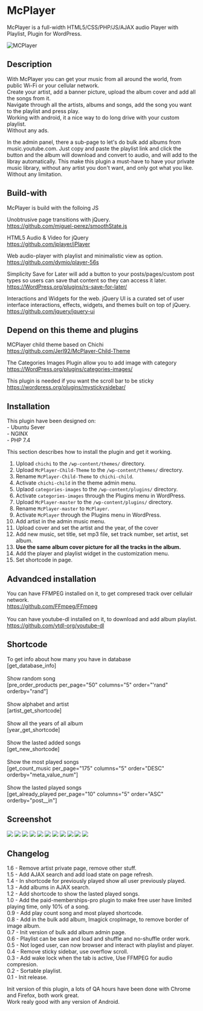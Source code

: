 # McPlayer

McPlayer is a full-width HTML5/CSS/PHP/JS/AJAX audio Player with Playlist, Plugin for WordPress.</br>

<img style="max-width: 100%;" src="https://i.ibb.co/sHSNzvL/loadplaylist.gif" alt="MCPlayer" />

## Description
With McPlayer you can get your music from all around the world, from public Wi-Fi or your cellular network.</br>
Create your artist, add a banner picture, upload the album cover and add all the songs from it.</br>
Navigate through all the artists, albums and songs, add the song you want to the playlist and press play.</br>
Working with android, it a nice way to do long drive with your custom playlist.</br>
Without any ads.</br>

In the admin panel, there a sub-page to let's do bulk add albums from music.youtube.com. Just copy and paste the playlist link and click the button and the album will download and convert to audio, and will add to the libray automatically. This make this plugin a must-have to have your private music library, without any artist you don't want, and only got what you like.</br>
Without any limitation.</br>

## Build-with
McPlayer is build with the folloing JS</br>

Unobtrusive page transitions with jQuery.</br>
https://github.com/miguel-perez/smoothState.js</br>

HTML5 Audio & Video for jQuery</br>
https://github.com/jplayer/jPlayer</br>

Web audio-player with playlist and minimalistic view as option.</br>
https://github.com/dymio/player-56s</br>

Simplicity Save for Later will add a button to your posts/pages/custom post types so users can save that content so they can access it later.</br>
https://WordPress.org/plugins/rs-save-for-later/</br>

Interactions and Widgets for the web. jQuery UI is a curated set of user interface interactions, effects, widgets, and themes built on top of jQuery.</br>
https://github.com/jquery/jquery-ui</br>

## Depend on this theme and plugins
MCPlayer child theme based on Chichi</br>
https://github.com/Jerl92/McPlayer-Child-Theme</br>

The Categories Images Plugin allow you to add image with category</br>
https://WordPress.org/plugins/categories-images/</br>

This plugin is needed if you want the scroll bar to be sticky</br>
https://wordpress.org/plugins/mystickysidebar/</br>

## Installation
This plugin have been designed on:</br>
    -   Ubuntu Sever</br>
    -   NGINX</br>
    -   PHP 7.4</br>

This section describes how to install the plugin and get it working.</br>

1. Upload `chichi` to the `/wp-content/themes/` directory.</br>
2. Upload `McPlayer-Child-Theme` to the `/wp-content/themes/` directory.</br>
3. Rename `McPlayer-Child-Theme` to `chichi-child`.</br>
4. Activate `chichi-child` in the theme admin menu.</br>
5. Uplaod `categories-images` to the `/wp-content/plugins/` directory.</br>
6. Activate `categories-images`  through the Plugins menu in WordPress.</br>
7. Upload `McPlayer-master` to the `/wp-content/plugins/` directory.</br>
8. Rename `McPlayer-master` to `McPlayer`.</br>
9. Activate `McPlayer` through the Plugins menu in WordPress.</br>
10. Add artist in the admin music menu.</br>
11. Upload cover and set the artist and the year, of the cover</br>
12. Add new music, set title, set mp3 file, set track number, set artist, set album.</br>
13. <b>Use the same album cover picture for all the tracks in the album.</b></br>
14. Add the player and playlist widget in the customization menu.</br>
16. Set shortcode in page.</br>

## Advandced installation
You can have FFMPEG installed on it, to get compresed track over cellulair network.</br>
https://github.com/FFmpeg/FFmpeg</br>
</br>
You can have youtube-dl installed on it, to download and add album playlist.</br>
https://github.com/ytdl-org/youtube-dl</br>

## Shortcode
To get info about how many you have in database</br>
[get_database_info]</br>
</br>
Show random song</br>
[pre_order_products per_page="50" columns="5" order="'rand" orderby="rand"]</br>
</br>
Show alphabet and artist</br>
[artist_get_shortcode]</br>
</br>
Show all the years of all album</br>
[year_get_shortcode]</br>
</br>
Show the lasted added songs</br>
[get_new_shortcode]</br>
</br>
Show the most played songs</br>
[get_count_music per_page="175" columns="5" order="DESC" orderby="meta_value_num"]</br>
</br>
Show the lasted played songs</br>
[get_already_played per_page="10" columns="5" order="ASC" orderby="post__in"]</br>

## Screenshot
<img style="max-width: 100%;" src="https://i.ibb.co/x7wRzmX/screencapture-192-168-2-110-artists-2024-02-19-11-26-22.png" />
<img style="max-width: 100%;" src="https://i.ibb.co/tPNyMcN/mcplayer0.jpg" />
<img style="max-width: 100%;" src="https://i.ibb.co/rvMtZG0/mcplayer1.jpg" />
<img style="max-width: 100%;" src="https://i.ibb.co/jRVZd5z/mcplayer3.jpg" />
<img style="max-width: 100%;" src="https://i.ibb.co/YXZ5cvB/mcplayer2.jpg" />
<img style="max-width: 100%;" src="https://i.ibb.co/ngzD0Dh/screencapture-173-179-89-179-artist-taktika-2023-11-18-00-16-55.png" />
<img style="max-width: 100%;" src="https://i.ibb.co/9G1DDFm/mcplayeradmin0.jpg" />
<img style="max-width: 100%;" src="https://i.ibb.co/rdL9T5S/mcplayeradmin1.jpg" />
<img style="max-width: 100%;" src="https://i.ibb.co/LJFCh3h/mcplayeradmin2.jpg" />
<img style="max-width: 100%;" src="https://i.ibb.co/JdDXRNb/playlist.png" />
<img style="max-width: 100%;" src="https://i.ibb.co/R6G5xTt/bulk-add-album.png" />

## Changelog
1.6 - Remove artist private page, remove other stuff.</br>
1.5 - Add AJAX search and add load state on page refresh.</br>
1.4 - In shortcode for previously played show all user previously played.</br>
1.3 - Add albums in AJAX search.</br>
1.2 - Add shortcode to show the lasted played songs.</br>
1.0 - Add the paid-memberships-pro plugin to make free user have limited playing time, only 10% of a song.</br>
0.9 - Add play count song and most played shortcode.</br>
0.8 - Add in the bulk add album, Imagick cropImage, to remove border of image album.</br>
0.7 - Init version of bulk add album admin page.</br>
0.6 - Playlist can be save and load and shuffle and no-shuffle order work.</br>
0.5 - Not loged user, can now browser and interact with playlist and player.</br>
0.4 - Remove sticky sidebar, use overflow scroll.</br>
0.3 - Add wake lock when the tab is active, Use FFMPEG for audio compresion.</br>
0.2 - Sortable playlist.</br>
0.1 - Init release.</br>

Init version of this plugin, a lots of QA hours have been done with Chrome and Firefox, both work great.</br>
Work realy good with any version of Android.</br>